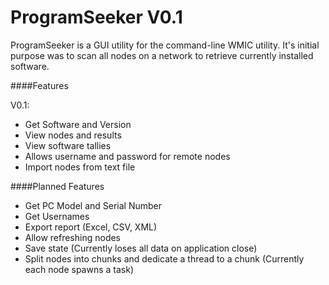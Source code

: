 # ProgramSeeker V0.1

ProgramSeeker is a GUI utility for the command-line WMIC utility. It's initial purpose was to scan all nodes on a network to retrieve currently installed software.

####Features

V0.1: 
* Get Software and Version
* View nodes and results
* View software tallies
* Allows username and password for remote nodes
* Import nodes from text file

####Planned Features
* Get PC Model and Serial Number
* Get Usernames
* Export report (Excel, CSV, XML)
* Allow refreshing nodes
* Save state (Currently loses all data on application close)
* Split nodes into chunks and dedicate a thread to a chunk (Currently each node spawns a task)
